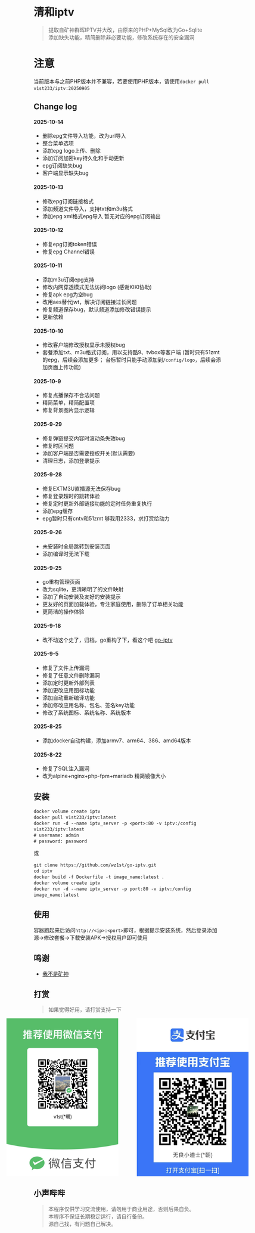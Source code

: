 # 清和iptv
>提取自矿神群晖IPTV并大改，由原来的PHP+MySql改为Go+Sqlite     
>添加缺失功能，精简删除非必要功能，修改系统存在的安全漏洞   


# 注意
当前版本与之前PHP版本并不兼容，若要使用PHP版本，请使用`docker pull v1st233/iptv:20250905`

## Change log
#### 2025-10-14
- 删除epg文件导入功能，改为url导入
- 整合菜单选项
- 添加epg logo上传、删除
- 添加订阅加密key持久化和手动更新
- epg订阅缺失bug
- 客户端显示缺失bug

#### 2025-10-13
- 修改epg订阅链接格式
- 添加频道文件导入，支持txt和m3u格式
- 添加epg xml格式epg导入  暂无对应的epg订阅输出

#### 2025-10-12
- 修复epg订阅token错误
- 修复epg Channel错误

#### 2025-10-11
- 添加m3u订阅epg支持
- 修改内网穿透模式无法访问logo (感谢KIKI协助)
- 修复apk epg为空bug
- 改用aes替代jwt，解决订阅链接过长问题
- 修复频道保存bug，默认频道添加修改错误提示
- 更新依赖

#### 2025-10-10
- 修改客户端修改授权显示未授权bug
- 套餐添加txt、m3u格式订阅，用以支持酷9、tvbox等客户端 (暂时只有51zmt的epg，后续会添加更多； 台标暂时只能手动添加到`/config/logo`，后续会添加页面上传功能)

#### 2025-10-9
- 修复点播保存不合法问题
- 精简菜单，精简配置项
- 修复背景图片显示逻辑

#### 2025-9-29
- 修复弹窗提交内容时滚动条失效bug
- 修复时区问题
- 添加客户端是否需要授权开关(默认需要)
- 清理日志，添加登录提示

#### 2025-9-28
- 修复EXTM3U直播源无法保存bug
- 修复登录超时的跳转体验
- 修复定时更新外部链接功能的定时任务重复执行
- 添加epg缓存
- epg暂时只有cntv和51zmt 够我用2333，求打赏给动力      

#### 2025-9-26
- 未安装时全局跳转到安装页面
- 添加编译时无法下载

#### 2025-9-25
- go重构管理页面
- 改为sqlite，更清晰明了的文件映射
- 添加了自动安装及友好的安装提示
- 更友好的页面加载体验，专注家庭使用，删除了订单相关功能
- 更简洁的操作体验

#### 2025-9-18
- 改不动这个史了，归档，go重构了下，看这个吧 [go-iptv](https://github.com/wz1st/go-iptv)

#### 2025-9-5
- 修复了文件上传漏洞
- 修复了任意文件删除漏洞
- 添加定时更新外部列表
- 添加更改应用图标功能
- 添加自动重新编译功能
- 添加修改应用名称、包名、签名key功能
- 修改了系统图标、系统名称、系统版本

#### 2025-8-25
- 添加docker自动构建，添加armv7、arm64、386、amd64版本

#### 2025-8-22
- 修复了SQL注入漏洞
- 改为alpine+nginx+php-fpm+mariadb 精简镜像大小

## 安装
```
docker volume create iptv
docker pull v1st233/iptv:latest
docker run -d --name iptv_server -p <port>:80 -v iptv:/config v1st233/iptv:latest
# username: admin
# password: password
```
或
```
git clone https://github.com/wz1st/go-iptv.git
cd iptv
docker build -f Dockerfile -t image_name:latest .
docker volume create iptv
docker run -d --name iptv_server -p port:80 -v iptv:/config image_name:latest
``` 
## 使用
容器跑起来后访问`http://<ip>:<port>`即可，根据提示安装系统，然后登录添加源->修改套餐->下载安装APK->授权用户即可使用

## 鸣谢
- [我不是矿神](https://imnks.com/)
## 打赏
>如果觉得好用，请打赏支持一下

<div style="display: flex; justify-content: center; gap: 50px;">
  <img src="./static/images/wxpay.jpg" alt="微信" width="300">
  <img src="./static/images/zfbpay.jpg" alt="支付宝" width="300">
</div>



## 小声哔哔
>本程序仅供学习交流使用，请勿用于商业用途，否则后果自负。     
>本程序不保证长期稳定运行，请自行备份。     
>源自己找，有问题自己解决。     
<a id="bottom"></a> 